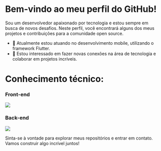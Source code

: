 # Bem-vindo ao meu perfil do GitHub!
Sou um desenvolvedor apaixonado por tecnologia e estou sempre em busca de novos desafios. Neste perfil, você encontrará alguns dos meus projetos e contribuições para a comunidade open source.

- 🌱 Atualmente estou atuando no desenvolvimento mobile, utilizando o framework Flutter.
- 👥 Estou interessado em fazer novas conexões na área de tecnologia e colaborar em projetos incríveis.

# Conhecimento técnico:

  <div style="display: inline_block">
    <h3>Front-end</h3>
    <a href="https://skillicons.dev">
      <img src="https://skillicons.dev/icons?i=html,css,js,react,flutter" />
    </a>
  </div>
  <div style="display: inline_block">
    <h3>Back-end</h3>
    <a href="https://skillicons.dev">
      <img src="https://skillicons.dev/icons?i=java,firebase" />
    </a>
  </div>

Sinta-se à vontade para explorar meus repositórios e entrar em contato. Vamos construir algo incrível juntos!
